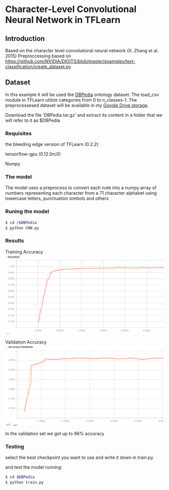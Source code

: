 # Character-Level Convolutional Neural Network in TFLearn

## Introduction
Based on the character level convolutional neural network (X. Zhang et al. 2015)
Preproccessing based on https://github.com/NVIDIA/DIGITS/blob/master/examples/text-classification/create_dataset.py

## Dataset
In this example it will be used the [DBPedia](http://wiki.dbpedia.org) ontology dataset.
The load_csv module in TFLearn utilize categories from 0 to n_classes-1. The preprocessesed dataset will be available in my [Google Drive storage](https://goo.gl/aLV7Nv).

Download the file 'DBPedia.tar.gz' and extract its content in a folder that we will refer to it as $DBPedia

### Requisites
the bleeding edge version of TFLearn (0.2.2)

tensorflow-gpu (0.12.0rc0)

Numpy

### The model
The model uses a preprocess to convert each note into a numpy array of numbers representing each character from a 71 character alphabet using lowercase letters, punctuation simbols and others


### Runing the model

```sh
$ cd /$DBPedia
$ python CNN.py
```
### Results
Training Accuracy
![Training Accuracy](AccTrain.png)

Validation Accuracy
![Validation Accuracy](AccVal.png)

In the validation set we got up to 96% accuracy


### Testing
select the best checkpoint you want to use and write it down in train.py 

and test the model running:
```sh
$ cd $DBPedia
$ python train.py
```
